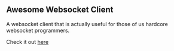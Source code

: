 Awesome Websocket Client
---

A websocket client that is actually useful for those of us hardcore websocket programmers.

Check it out [here](http://awesomewebsocketclient.com/)
